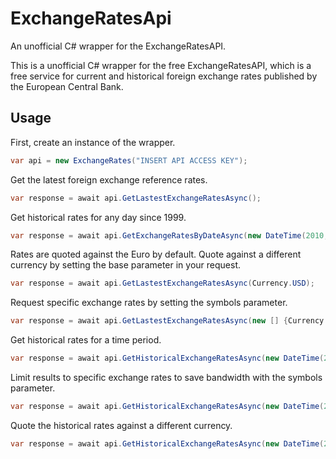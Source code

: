 # ExchangeRatesApi
An unofficial C# wrapper for the ExchangeRatesAPI. 

This is a unofficial C# wrapper for the free ExchangeRatesAPI, which is a free service for current and historical foreign exchange rates 
published by the European Central Bank.

## Usage
First, create an instance of the wrapper.
```csharp
var api = new ExchangeRates("INSERT API ACCESS KEY");
```
Get the latest foreign exchange reference rates.
```csharp
var response = await api.GetLastestExchangeRatesAsync();
```
Get historical rates for any day since 1999.
```csharp
var response = await api.GetExchangeRatesByDateAsync(new DateTime(2010, 01, 12));
```
Rates are quoted against the Euro by default. Quote against a different currency by setting the base parameter in your request.
```csharp
var response = await api.GetLastestExchangeRatesAsync(Currency.USD);
```
Request specific exchange rates by setting the symbols parameter.
```csharp
var response = await api.GetLastestExchangeRatesAsync(new [] {Currency.USD, Currency.GBP });
```
Get historical rates for a time period.
```csharp
var response = await api.GetHistoricalExchangeRatesAsync(new DateTime(2018, 01, 01), new DateTime(2018, 09, 01));
```
Limit results to specific exchange rates to save bandwidth with the symbols parameter.
```csharp
var response = await api.GetHistoricalExchangeRatesAsync(new DateTime(2018, 01, 01), new DateTime(2018, 09, 01), new [] { Currency.ILS, Currency.JPY });
```
Quote the historical rates against a different currency.
```csharp
var response = await api.GetHistoricalExchangeRatesAsync(new DateTime(2018, 01, 01), new DateTime(2018, 09, 01), Currency.USD);
```
